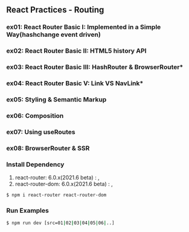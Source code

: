 ## React Practices - Routing

### ex01: React Router Basic I: Implemented in a Simple Way(hashchange event driven)
### ex02: React Router Basic II: HTML5 history API
### ex03: React Router Basic III: HashRouter &amp; BrowserRouter*
### ex04: React Router Basic V: Link VS NavLink*
### ex05: Styling &amp; Semantic Markup
### ex06: Composition
### ex07: Using useRoutes
### ex08: BrowserRouter & SSR

### Install Dependency
1. react-router: 6.0.x(2021.6 beta)         : <Route>, <Routes>
2. react-router-dom: 6.0.x(2021.6 beta)     : <HashRouter>, <BrowserRouter>

```bash
$ npm i react-router react-router-dom
```

### Run Examples
```bash
$ npm run dev [src=01|02|03|04|05|06|..]
```

